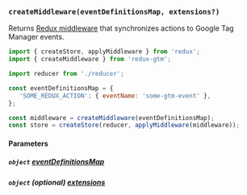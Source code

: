 ### `createMiddleware(eventDefinitionsMap, extensions?)`

Returns [Redux middleware](http://redux.js.org/docs/advanced/Middleware.html#the-final-approach)
that synchronizes actions to Google Tag Manager events.

```js
import { createStore, applyMiddleware } from 'redux';
import { createMiddleware } from 'redux-gtm';

import reducer from './reducer';

const eventDefinitionsMap = {
   'SOME_REDUX_ACTION': { eventName: 'some-gtm-event' },
};

const middleware = createMiddleware(eventDefinitionsMap);
const store = createStore(reducer, applyMiddleware(middleware));
```
#### Parameters
##### `object` [eventDefinitionsMap](event-definitions-map.md)
##### `object` *(optional)* [extensions](extensions/index.md)
